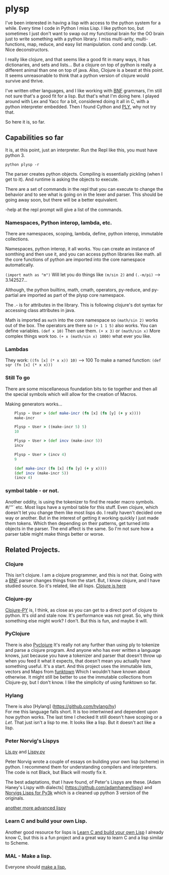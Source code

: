 # plysp

I've been interested in having a lisp with access to the python system for
a while. Every time I code in Python I miss Lisp. I like python too, but
sometimes I just don't want to swap out my functional brain for the OO brain
just to write something with a python library.  I miss multi-arity, multi-functions,
map, reduce, and easy list manipulation. cond and condp. Let. Nice deconstructors.

I really like clojure, and that seems like a good fit in many ways, it has
dictionaries, and sets and lists... But a clojure
on top of python is really a different animal than one on top of java. Also, 
Clojure is a beast at this point. It seems unreasonable to think that a 
python version of clojure would survive and thrive.

I've written other languages, and I like working with 
[BNF](https://en.wikipedia.org/wiki/Backus–Naur_form) grammars, I'm still not
sure that's a good fit for a lisp. But that's what I'm doing here. I played around with
Lex and Yacc for a bit, considered doing it all in C, with a python interpreter embedded.
Then I found Cython and [PLY](http://www.dabeaz.com/ply/), why not try that.

So here it is, so far.

## Capabilities so far

It is, at this point, just an interpreter.  Run the Repl like this, 
you must have python 3.

`python plysp -r`

The parser creates python objects.  Compiling is essentially pickling (when I get to it).
And runtime is asking the objects to execute.

There are a set of commands in the repl that you can execute to change
the behavior and to see what is going on in the lexer and parser. This
should be going away soon, but there will be a better equivalent.

-help at the repl prompt will give a list of the commands.

### Namespaces, Python interop, lambda, etc.

There are namespaces, scoping, lambda, define, python interop, immutable collections.

Namespaces, python interop, it all works. You can create an instance
of somthing and then use it, and you can access python libraries like
math. all the core functions of python are imported into the core
namespace automatically.

`(import math as "m")`  Will let you do things like `(m/sin 2)` and `(.-m/pi)`  --> 3.142527...

Although, the python builtins, math, cmath, operators, py-reduce, and py-partial are
imported as part of the plysp core namespace.

The *.-* is for attributes in the library. This is following clojure's dot syntax 
for accessing class attributes in java.

Math is imported as `math` into the core namespace so `(math/sin 2)`
works out of the box.  The operators are there so `(+ 1 1 5)`
also works. You can define variables.  `(def x 10)`  Then use them.
`(+ x 3)`  or `(math/sin x)` More complex things work too.  `(+ x
(math/sin x) 1000)` what ever you like.

### Lambdas

They work:  `((fn [x] (* x x)) 10)`  --> 100
To make a named function: `(def sqr (fn [x] (* x x)))`

### Still To go

There are some miscellaneous foundation bits to tie together 
and then all the special symbols which will allow for the creation of Macros.

Making generators works...


```clojure
    Plysp - User > (def make-incr (fn [x] (fn [y] (+ y x))))
    make-incr

    Plysp - User > ((make-incr 5) 5)
    10

    Plysp - User > (def incv (make-incr 5))
    incv

    Plysp - User > (incv 4)
    9

    (def make-incr (fn [x] (fn [y] (+ y x))))
    (def incv (make-incr 5))
    (incv 4)
```
    
### symbol table - or not.

Another oddity, is using the tokenizer to find the reader macro symbols. #/\'\"\` etc. Most lisps
have a symbol table for this stuff. Even clojure, which doesn't let you change them like most
lisps do. I really haven't decided one way or another. But in the interest of getting it working
quickly I just made them tokens. Which then depending on their patterns, get turned into objects
in the parser.  The end affect is the same. So I'm not sure how a parser table might make things
better or worse.

## Related Projects.

### Clojure

This isn't clojure. I am a clojure programmer, and this is not that.
Going with a [BNF](https://en.wikipedia.org/wiki/Backus–Naur_form) 
parser changes things from the start. But, I know clojure, and I have
studied source. So it's related, like all lisps.
[Clojure is here](https://github.com/clojure/clojure)

### Clojure-py

[Clojure-PY](https://github.com/rcarmo/clojure-py) is, I think, as close as you
can get to a direct port of clojure to python. It's old and stale now. It's performance
was not great. So, why think something else might work?  I don't. But this is fun, and
maybe it will.

### PyClojure

There is also [Pyclojure](http://github.com/halgari/clojure-py) It's really not
any further than using ply to tokenize and parse a clojure program. And
anyone who has ever written a language knows, just because you have
a tokenizer and parser that doesn't throw up when you feed it what it
expects, that doesn't mean you actually have something useful. It's a
start.  And this project uses the immutable lists, vectors and Maps from
[funktown](https://github.com/zhemao/funktown) Which I wouldn't have known
about otherwise. It might still be better to use the immutable collections
from Clojure-py, but I don't know. I like the simplicity of using funktown so far.

### Hylang

There is also [Hylang] (https://github.com/hylang/hy)  
For me this language falls short. It is
too intertwined and dependent upon how python works. 
The last time I checked It still doesn't have scoping or a *Let*. That
just isn't a lisp to me.  It looks like a lisp.  But it doesn't act like a lisp.


### Peter Norvig's Lispys
[Lis.py](http://www.norvig.com/lispy.html) and 
[Lispy.py](https://norvig.com/lispy2.html)

Peter Norvig wrote a couple of essays on building your own lisp
(scheme) in python. I recommend them for understanding compilers
and interpreters. The code is not Black, but Black will mostly fix it.

The best adaptations, that I have found, of Peter's Lispys are these. 
[Adam Haney's Lispy with dialects] (https://github.com/adamhaney/lispy)
and 
[Norvigs Lisps for Py3k](https://github.com/Shambles-Dev/Norvig_Lisps_for_Py3k) 
which is a cleaned up python 3 version of the originals. 

[another more advanced lispy](https://github.com/ridwanmsharif/lispy)

### Learn C and build your own Lisp.

Another good resource for lisps is [Learn C and build your own Lisp](https://github.com/orangeduck/BuildYourOwnLisp)  I already know C, but this is a fun project and a great way to learn C and a lisp similar to Scheme.

### MAL - Make a lisp. 

Everyone should [make a lisp.](https://github.com/kanaka/mal)


